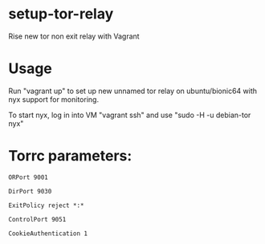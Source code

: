# setup-tor-relay
 Rise new tor non exit relay with Vagrant

# Usage

Run "vagrant up" to set up new unnamed tor relay on ubuntu/bionic64 with 
nyx support for monitoring.

To start nyx, log in into VM "vagrant ssh" and use "sudo -H -u debian-tor nyx"

# Torrc parameters:
```
ORPort 9001

DirPort 9030

ExitPolicy reject *:*

ControlPort 9051

CookieAuthentication 1
```

